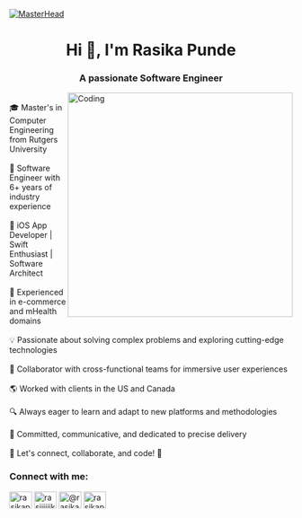 [![MasterHead](https://miro.medium.com/v2/resize:fit:1400/1*0KFB17_NGTPB0XWyc4BSgQ.jpeg)](image)
<h1 align="center">Hi 👋, I'm Rasika Punde</h1>
<h3 align="center">A passionate Software Engineer</h3>

<img align="right" alt="Coding" width="400" src="https://cdn.dribbble.com/users/2704414/screenshots/7466903/media/b08ab576316bd4582fef189f471cd9e5.gif">
<div>
    <p>
      <br>
        🎓 Master's in Computer Engineering from Rutgers University
        <br>
      <br>
        🚀 Software Engineer with 6+ years of industry experience
        <br>
      <br>
        📱 iOS App Developer | Swift Enthusiast | Software Architect
        <br>
      <br>
        💼 Experienced in e-commerce and mHealth domains
        <br>
      <br>
        💡 Passionate about solving complex problems and exploring cutting-edge technologies
        <br>
      <br>
        🤝 Collaborator with cross-functional teams for immersive user experiences
        <br>
      <br>
        🌎 Worked with clients in the US and Canada
        <br>
      <br>
        🔍 Always eager to learn and adapt to new platforms and methodologies
        <br>
      <br>
        💪 Committed, communicative, and dedicated to precise delivery
      <br>
      <br>
        🌟 Let's connect, collaborate, and code! 🚀
</div>

<h3 align="left">Connect with me:</h3>
<p align="left">
<a href="https://linkedin.com/in/rasikapunde" target="blank"><img align="center" src="https://raw.githubusercontent.com/rahuldkjain/github-profile-readme-generator/master/src/images/icons/Social/linked-in-alt.svg" alt="rasikapunde" height="30" width="40" /></a>
<a href="https://instagram.com/rasiiiiiika" target="blank"><img align="center" src="https://raw.githubusercontent.com/rahuldkjain/github-profile-readme-generator/master/src/images/icons/Social/instagram.svg" alt="rasiiiiiika" height="30" width="40" /></a>
<a href="https://medium.com/@rasikapunde" target="blank"><img align="center" src="https://raw.githubusercontent.com/rahuldkjain/github-profile-readme-generator/master/src/images/icons/Social/medium.svg" alt="@rasikapunde" height="30" width="40" /></a>
<a href="https://www.leetcode.com/rasikapunde" target="blank"><img align="center" src="https://raw.githubusercontent.com/rahuldkjain/github-profile-readme-generator/master/src/images/icons/Social/leet-code.svg" alt="rasikapunde" height="30" width="40" /></a>
</p>
